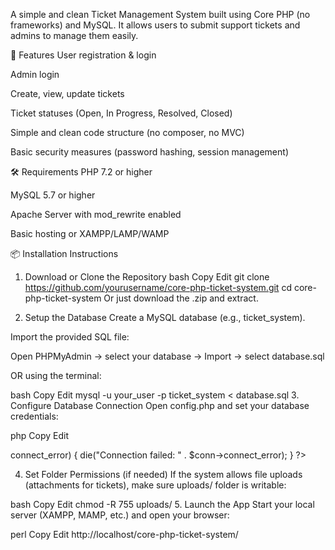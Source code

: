 A simple and clean Ticket Management System built using Core PHP (no frameworks) and MySQL. It allows users to submit support tickets and admins to manage them easily.

🚀 Features
User registration & login

Admin login

Create, view, update tickets

Ticket statuses (Open, In Progress, Resolved, Closed)

Simple and clean code structure (no composer, no MVC)

Basic security measures (password hashing, session management)

🛠 Requirements
PHP 7.2 or higher

MySQL 5.7 or higher

Apache Server with mod_rewrite enabled

Basic hosting or XAMPP/LAMP/WAMP

📦 Installation Instructions
1. Download or Clone the Repository
bash
Copy
Edit
git clone https://github.com/yourusername/core-php-ticket-system.git
cd core-php-ticket-system
Or just download the .zip and extract.

2. Setup the Database
Create a MySQL database (e.g., ticket_system).

Import the provided SQL file:

Open PHPMyAdmin → select your database → Import → select database.sql

OR using the terminal:

bash
Copy
Edit
mysql -u your_user -p ticket_system < database.sql
3. Configure Database Connection
Open config.php and set your database credentials:

php
Copy
Edit
<?php
$host = "localhost";
$db   = "ticket_system";
$user = "root";
$pass = ""; // your db password

$conn = new mysqli($host, $user, $pass, $db);
if ($conn->connect_error) {
    die("Connection failed: " . $conn->connect_error);
}
?>
4. Set Folder Permissions (if needed)
If the system allows file uploads (attachments for tickets), make sure uploads/ folder is writable:

bash
Copy
Edit
chmod -R 755 uploads/
5. Launch the App
Start your local server (XAMPP, MAMP, etc.) and open your browser:

perl
Copy
Edit
http://localhost/core-php-ticket-system/

